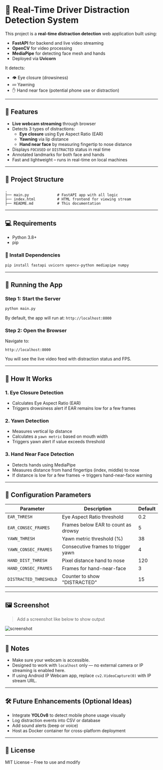 
# 🚗 Real-Time Driver Distraction Detection System

This project is a **real-time distraction detection** web application built using:
- **FastAPI** for backend and live video streaming
- **OpenCV** for video processing
- **MediaPipe** for detecting face mesh and hands
- Deployed via **Uvicorn**

It detects:
- 👁️ Eye closure (drowsiness)
- 💤 Yawning
- ✋ Hand near face (potential phone use or distraction)

---

## 🔧 Features

- **Live webcam streaming** through browser
- Detects 3 types of distractions:
  - **Eye closure** using Eye Aspect Ratio (EAR)
  - **Yawning** via lip distance
  - **Hand near face** by measuring fingertip to nose distance
- Displays `FOCUSED` or `DISTRACTED` status in real time
- Annotated landmarks for both face and hands
- Fast and lightweight – runs in real-time on local machines

---

## 📁 Project Structure

```
.
├── main.py             # FastAPI app with all logic
├── index.html          # HTML frontend for viewing stream
├── README.md           # This documentation
```

---

## 💻 Requirements

- Python 3.8+
- pip

### 🔌 Install Dependencies

```bash
pip install fastapi uvicorn opencv-python mediapipe numpy
```

---

## 🚀 Running the App

### Step 1: Start the Server

```bash
python main.py
```

By default, the app will run at: `http://localhost:8000`

### Step 2: Open the Browser

Navigate to:

```
http://localhost:8000
```

You will see the live video feed with distraction status and FPS.

---

## 🧠 How It Works

### 1. **Eye Closure Detection**
- Calculates Eye Aspect Ratio (EAR)
- Triggers drowsiness alert if EAR remains low for a few frames

### 2. **Yawn Detection**
- Measures vertical lip distance
- Calculates a `yawn metric` based on mouth width
- Triggers yawn alert if value exceeds threshold

### 3. **Hand Near Face Detection**
- Detects hands using MediaPipe
- Measures distance from hand fingertips (index, middle) to nose
- If distance is low for a few frames → triggers hand-near-face warning

---

## 🧪 Configuration Parameters

| Parameter               | Description                              | Default |
|-------------------------|------------------------------------------|---------|
| `EAR_THRESH`            | Eye Aspect Ratio threshold               | 0.2     |
| `EAR_CONSEC_FRAMES`     | Frames below EAR to count as drowsy      | 5       |
| `YAWN_THRESH`           | Yawn metric threshold (%)                | 38      |
| `YAWN_CONSEC_FRAMES`    | Consecutive frames to trigger yawn       | 4       |
| `HAND_DIST_THRESH`      | Pixel distance hand to nose              | 120     |
| `HAND_CONSEC_FRAMES`    | Frames for hand-near-face                | 3       |
| `DISTRACTED_THRESHOLD`  | Counter to show "DISTRACTED"             | 15      |

---

## 🖼️ Screenshot

> Add a screenshot like below to show output

![screenshot](screenshot.png)

---

## 📌 Notes

- Make sure your webcam is accessible.
- Designed to work with `localhost` only — no external camera or IP streaming is enabled here.
- If using Android IP Webcam app, replace `cv2.VideoCapture(0)` with IP stream URL.

---

## 🛠️ Future Enhancements (Optional Ideas)

- Integrate **YOLOv8** to detect mobile phone usage visually
- Log distraction events into CSV or database
- Add sound alerts (beep or voice)
- Host as Docker container for cross-platform deployment

---

## 📃 License

MIT License – Free to use and modify
